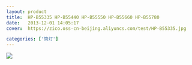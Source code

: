 ```yaml
---
layout: product
title:  HP-B55335 HP-B55440 HP-B55550 HP-B55660 HP-B55780
date:   2013-12-01 14:05:17
cover:	https://zico.oss-cn-beijing.aliyuncs.com/test/HP-B55335.jpg

categories: ['筒灯']
---
```


![](https://zico.oss-cn-beijing.aliyuncs.com/test/itq0g.png)